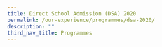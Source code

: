 ```yaml
---
title: Direct School Admission (DSA) 2020
permalink: /our-experience/programmes/dsa-2020/
description: ""
third_nav_title: Programmes
---
```

